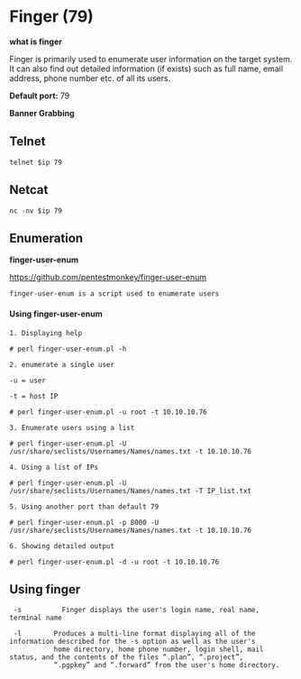 # Finger (79)

**what is finger**

Finger is primarily used to enumerate user information on the target system. It can also find out detailed information (if exists) such as full name, email address, phone number etc. of all its users.

**Default port:**
 79


**Banner Grabbing**

## Telnet
````
telnet $ip 79
````

## Netcat 
````
nc -nv $ip 79

````

## Enumeration

**finger-user-enum**

https://github.com/pentestmonkey/finger-user-enum

````
finger-user-enum is a script used to enumerate users

````
#### Using finger-user-enum

```
1. Displaying help

# perl finger-user-enum.pl -h

2. enumerate a single user

-u = user

-t = host IP

# perl finger-user-enum.pl -u root -t 10.10.10.76

3. Enumerate users using a list

# perl finger-user-enum.pl -U /usr/share/seclists/Usernames/Names/names.txt -t 10.10.10.76

4. Using a list of IPs

# perl finger-user-enum.pl -U /usr/share/seclists/Usernames/Names/names.txt -T IP_list.txt

5. Using another port than default 79

# perl finger-user-enum.pl -p 8000 -U /usr/share/seclists/Usernames/Names/names.txt -t 10.10.10.76

6. Showing detailed output

# perl finger-user-enum.pl -d -u root -t 10.10.10.76
```
## Using finger
````
 -s          Finger displays the user's login name, real name, terminal name

 -l        Produces a multi-line format displaying all of the information described for the -s option as well as the user's
           home directory, home phone number, login shell, mail status, and the contents of the files “.plan”, “.project”,
           “.pgpkey” and “.forward” from the user's home directory.




